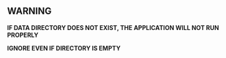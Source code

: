## **WARNING**
**IF DATA DIRECTORY DOES NOT EXIST, THE APPLICATION WILL NOT RUN PROPERLY** 

**IGNORE EVEN IF DIRECTORY IS EMPTY** 